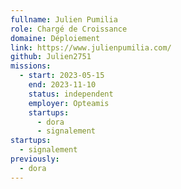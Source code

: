 ```yaml
---
fullname: Julien Pumilia
role: Chargé de Croissance
domaine: Déploiement
link: https://www.julienpumilia.com/
github: Julien2751
missions:
  - start: 2023-05-15
    end: 2023-11-10
    status: independent
    employer: Opteamis
    startups:
      - dora
      - signalement
startups:
  - signalement
previously:
  - dora
---
```

